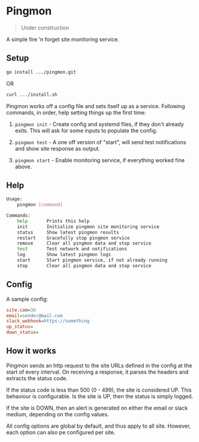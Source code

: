 # Pingmon

> Under construction

A simple fire 'n forget site monitoring service.

## Setup

```sh
go install .../pingmon.git
```

OR

```sh
curl .../install.sh
```

Pingmon works off a config file and sets itself up as a service. Following commands, in order, help setting things up the first time:

1. `pingmon init` - Create config and systemd files, if they don't already exits. This will ask for some inputs to populate the config.

2. `pingmon test` - A one off version of "start", will send test notifications and show site response as output.

3. `pingmon start` - Enable monitoring service, if everything worked fine above.

## Help

```sh
Usage:
    pingmon [command]

Commands:
    help       Prints this help
    init       Initialize pingmon site monitoring service
    status     Show latest pingmon results
    restart    Gracefully stop pingmon service
    remove     Clear all pingmon data and stop service
    test       Test network and notifications
    log        Show latest pingmon logs
    start      Start pingmon service, if not already running
    stop       Clear all pingmon data and stop service
```

## Config

A sample config:

```ini
site.com=30
email=sender@mail.com
slack_webhook=https://something
up_status=
down_status=
```

## How it works

Pingmon sends an http request to the site URLs defined in the config at the start of every interval. On receiving a response, it parses the headers and extracts the status code.

If the status code is less than 500 (0 - 499), the site is considered UP. This behaviour is configurable. Is the site is UP, then the status is simply logged.

If the site is DOWN, then an alert is generated on either the email or slack medium, depending on the config values.

All config options are global by default, and thus apply to all site. However, each option can also pe configured per site.

